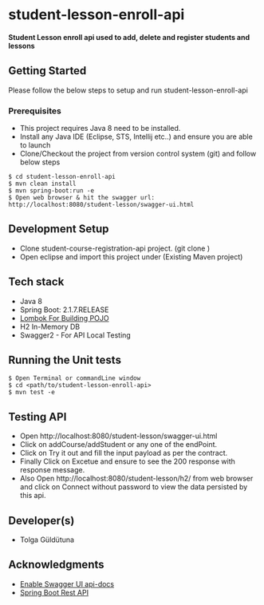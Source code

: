 
# student-lesson-enroll-api

####  Student Lesson enroll api used to add, delete and register students and lessons

## Getting Started

Please follow the below steps to setup and run student-lesson-enroll-api

### Prerequisites

- This project requires Java 8 need to be installed.
- Install any Java IDE (Eclipse, STS, Intellij etc..) and ensure you are able to launch
-  Clone/Checkout the project from version control system (git) and follow below steps

```
$ cd student-lesson-enroll-api
$ mvn clean install 
$ mvn spring-boot:run -e
$ Open web browser & hit the swagger url: http://localhost:8080/student-lesson/swagger-ui.html
```
## Development Setup

- Clone student-course-registration-api project. (git clone <repo url>)
- Open eclipse and import this project under (Existing Maven project)

## Tech stack

- Java 8
- Spring Boot: 2.1.7.RELEASE
- [Lombok For Building POJO](https://projectlombok.org/)
- H2 In-Memory DB
- Swagger2 - For API Local Testing

## Running the Unit tests
```
$ Open Terminal or commandLine window
$ cd <path/to/student-lesson-enroll-api>
$ mvn test -e
```

## Testing API
- Open http://localhost:8080/student-lesson/swagger-ui.html
- Click on addCourse/addStudent or any one of the endPoint.
- Click on Try it out and fill the input payload as per the contract.
- Finally Click on Excetue and ensure to see the 200 response with response message.
- Also Open http://localhost:8080/student-lesson/h2/ from web browser and click on Connect without password to view the data persisted by this api.

## Developer(s)

*  Tolga Güldütuna

## Acknowledgments

* [Enable Swagger UI api-docs](https://www.vojtechruzicka.com/documenting-spring-boot-rest-api-swagger-springfox/)
* [Spring Boot Rest API](https://spring.io/guides/gs/rest-service/)
